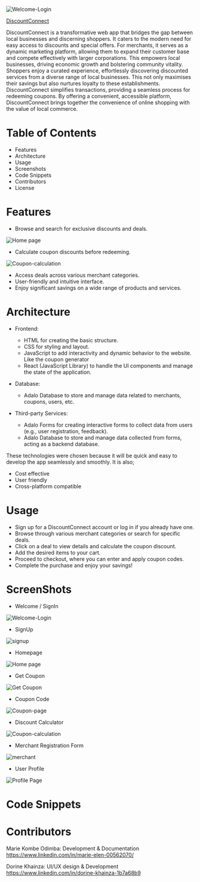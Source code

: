 ![Welcome-Login](https://github.com/ElmarOdz/DiscountConnect/assets/110916781/cf27d83e-708e-4959-bd89-ab8217501f8c)

[DiscountConnect](https://previewer.adalo.com/preview/2efd174b-f264-42db-b7f0-e7f8fa5056e1?target=818468a1bfad492599706dafa106d579&params=%7B%7D)


DiscountConnect is a transformative web app that bridges the gap between local businesses and discerning shoppers. It caters to the modern need for easy access to discounts and special offers. For merchants, it serves as a dynamic marketing platform, allowing them to expand their customer base and compete effectively with larger corporations. This empowers local businesses, driving economic growth and bolstering community vitality.
Shoppers enjoy a curated experience, effortlessly discovering discounted services from a diverse range of local businesses. This not only maximises their savings but also nurtures loyalty to these establishments. DiscountConnect simplifies transactions, providing a seamless process for redeeming coupons. By offering a convenient, accessible platform, DiscountConnect brings together the convenience of online shopping with the value of local commerce.


# Table of Contents
  - Features
  - Architecture
  - Usage
  - Screenshots
  - Code Snippets
  - Contributors
  - License

##

  # Features
  - Browse and search for exclusive discounts and deals.

![Home page](https://github.com/ElmarOdz/DiscountConnect/assets/110916781/daf4247e-ad41-4bdc-83a2-10bcab1a4db6)

    
  - Calculate coupon discounts before redeeming.

![Coupon-calculation](https://github.com/ElmarOdz/DiscountConnect/assets/110916781/fc9632ca-56ca-4a9a-8de5-7afd6c032d99)


  - Access deals across various merchant categories.
  - User-friendly and intuitive interface.
  - Enjoy significant savings on a wide range of products and services.

##

  # Architecture
   - Frontend:
      - HTML for creating the basic structure.
      - CSS for styling and layout.
      - JavaScript to add interactivity and dynamic behavior to the website. Like the coupon generator
      - React (JavaScript Library) to handle the UI components and manage the state of the application.
    
   - Database:
      - Adalo Database to store and manage data related to merchants, coupons, users, etc.
  
   - Third-party Services:
      - Adalo Forms for creating interactive forms to collect data from users (e.g., user registration, feedback).
      - Adalo Database to store and manage data collected from forms, acting as a backend database.

  These technologies were chosen because it will be quick and easy to develop the app seamlessly and smoothly. It is also;
  - Cost effective
  - User friendly
  - Cross-platform compatible

##

  # Usage
  - Sign up for a DiscountConnect account or log in if you already have one.
  - Browse through various merchant categories or search for specific deals.
  - Click on a deal to view details and calculate the coupon discount.
  - Add the desired items to your cart.
  - Proceed to checkout, where you can enter and apply coupon codes.
  - Complete the purchase and enjoy your savings!

##

  # ScreenShots
  - Welcome / SignIn

![Welcome-Login](https://github.com/ElmarOdz/DiscountConnect/assets/110916781/2bd8fda6-14f0-488a-aec5-215430547e15)

  - SignUp

![signup](https://github.com/ElmarOdz/DiscountConnect/assets/110916781/3e6dcee0-5743-4bad-8175-f171abdcd70b)

  - Homepage

![Home page](https://github.com/ElmarOdz/DiscountConnect/assets/110916781/e78473a2-5617-4698-a834-9fb741a7bee0)

  - Get Coupon

![Get Coupon](https://github.com/ElmarOdz/DiscountConnect/assets/110916781/e02160fa-03e6-476f-b4eb-2c07bf5bb426)

  - Coupon Code

![Coupon-page](https://github.com/ElmarOdz/DiscountConnect/assets/110916781/db8e4885-c87c-42fa-ab76-dd576f22f1c4)

  - Discount Calculator

![Coupon-calculation](https://github.com/ElmarOdz/DiscountConnect/assets/110916781/72d89ea3-ed00-42af-81b4-b91b7ddf4e77)

  - Merchant Registration Form

![merchant](https://github.com/ElmarOdz/DiscountConnect/assets/110916781/38b79fa7-2d18-459b-af05-b736015a1565)

  - User Profile 

![Profile Page](https://github.com/ElmarOdz/DiscountConnect/assets/110916781/dd8cc87c-dca1-48f4-bd63-e3d061e7f42a)

##
  # Code Snippets



##

  # Contributors

Marie Kombe Odimba: Development & Documentation https://www.linkedin.com/in/marie-elen-00562070/

Dorine Khainza: UI/UX design & Development https://www.linkedin.com/in/dorine-khainza-1b7a68b9
